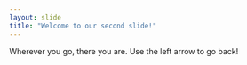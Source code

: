 ```yaml
---
layout: slide
title: "Welcome to our second slide!"
---
```

Wherever you go, there you are.
Use the left arrow to go back!

